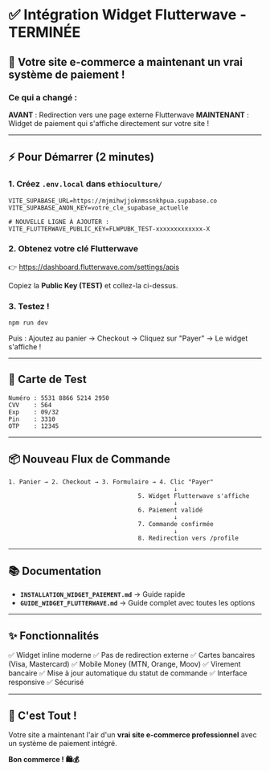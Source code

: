 # ✅ Intégration Widget Flutterwave - TERMINÉE

## 🎉 Votre site e-commerce a maintenant un vrai système de paiement !

### Ce qui a changé :

**AVANT** : Redirection vers une page externe Flutterwave
**MAINTENANT** : Widget de paiement qui s'affiche directement sur votre site !

---

## ⚡ Pour Démarrer (2 minutes)

### 1. Créez `.env.local` dans `ethioculture/`

```env
VITE_SUPABASE_URL=https://mjmihwjjoknmssnkhpua.supabase.co
VITE_SUPABASE_ANON_KEY=votre_cle_supabase_actuelle

# NOUVELLE LIGNE À AJOUTER :
VITE_FLUTTERWAVE_PUBLIC_KEY=FLWPUBK_TEST-xxxxxxxxxxxxx-X
```

### 2. Obtenez votre clé Flutterwave

👉 https://dashboard.flutterwave.com/settings/apis

Copiez la **Public Key (TEST)** et collez-la ci-dessus.

### 3. Testez !

```bash
npm run dev
```

Puis : Ajoutez au panier → Checkout → Cliquez sur "Payer" → Le widget s'affiche !

---

## 🧪 Carte de Test

```
Numéro : 5531 8866 5214 2950
CVV    : 564
Exp    : 09/32
Pin    : 3310
OTP    : 12345
```

---

## 📦 Nouveau Flux de Commande

```
1. Panier → 2. Checkout → 3. Formulaire → 4. Clic "Payer"
                                              ↓
                                    5. Widget Flutterwave s'affiche
                                              ↓
                                    6. Paiement validé
                                              ↓
                                    7. Commande confirmée
                                              ↓
                                    8. Redirection vers /profile
```

---

## 📚 Documentation

- **`INSTALLATION_WIDGET_PAIEMENT.md`** → Guide rapide
- **`GUIDE_WIDGET_FLUTTERWAVE.md`** → Guide complet avec toutes les options

---

## ✨ Fonctionnalités

✅ Widget inline moderne
✅ Pas de redirection externe
✅ Cartes bancaires (Visa, Mastercard)
✅ Mobile Money (MTN, Orange, Moov)
✅ Virement bancaire
✅ Mise à jour automatique du statut de commande
✅ Interface responsive
✅ Sécurisé

---

## 🎯 C'est Tout !

Votre site a maintenant l'air d'un **vrai site e-commerce professionnel** avec un système de paiement intégré.

**Bon commerce ! 🛍️💰**






